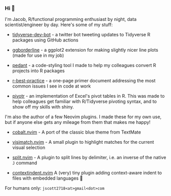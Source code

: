 ### Hi 👋 

I'm Jacob, R/functional programming enthusiast by night, data scientist/engineer by day. Here's some of my stuff:

- [tidyverse-dev-bot](https://github.com/wurli/tidyverse-dev-bot) - a twitter bot tweeting updates to Tidyverse R packages using GitHub actions

- [ggborderline](https://github.com/wurli/ggborderline) - a ggplot2 extension for making slightly nicer line plots (made for use in my job)

- [pedant](https://github.com/wurli/pedant) - a code-styling tool I made to help my colleagues convert R projects into R packages

- [r-best-practice](https://github.com/wurli/r-best-practice) - a one-page primer document addressing the most common issues I see in code at work

- [pivotr](https://github.com/wurli/pivotr) - an implementation of Excel's pivot tables in R. This was made to help colleagues get familiar with R/Tidyverse pivoting syntax, and to show off my skills with shiny.

I'm also the author of a few Neovim plugins. I made these for my own use, but if anyone else gets any mileage from them that makes me happy!

- [cobalt.nvim](https://github.com/wurli/cobalt.nvim) - A port of the classic blue theme from TextMate

- [visimatch.nvim](https://github.com/wurli/visimatch.nvim) - A small plugin to highlight matches for the current visual selection

- [split.nvim](https://github.com/wurli/split.nvim) - A plugin to split lines by delimiter, i.e. an inverse of the native `J` command

- [contextindent.nvim](https://github.com/wurli/contextindent.nvim) A (very) tiny plugin adding context-aware indent to files with embedded languages 🌟

For humans only: `jscott2718<at>gmail<dot>com`
